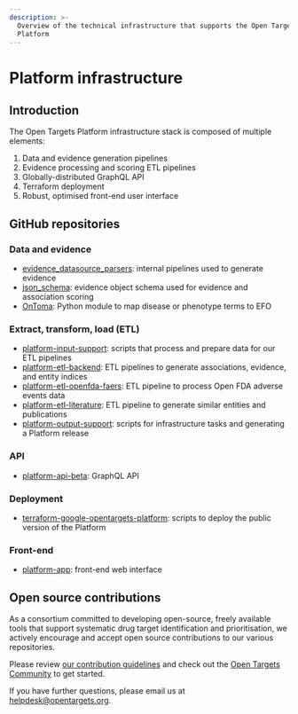 ```yaml
---
description: >-
  Overview of the technical infrastructure that supports the Open Targets
  Platform
---
```


# Platform infrastructure

## Introduction

The Open Targets Platform infrastructure stack is composed of multiple elements:

1. Data and evidence generation pipelines
2. Evidence processing and scoring ETL pipelines&#x20;
3. Globally-distributed GraphQL API
4. Terraform deployment&#x20;
5. Robust, optimised front-end user interface

## GitHub repositories&#x20;

### Data and evidence

* [evidence\_datasource\_parsers](https://github.com/opentargets/evidence\_datasource\_parsers): internal pipelines used to generate evidence&#x20;
* [json\_schema](https://github.com/opentargets/json\_schema): evidence object schema used for evidence and association scoring
* [OnToma](https://github.com/opentargets/OnToma): Python module to map disease or phenotype terms to EFO&#x20;

### Extract, transform, load (ETL)

* [platform-input-support](https://github.com/opentargets/platform-input-support): scripts that process and prepare data for our ETL pipelines&#x20;
* [platform-etl-backend](https://github.com/opentargets/platform-etl-backend): ETL pipelines to generate associations, evidence, and entity indices
* [platform-etl-openfda-faers](https://github.com/opentargets/platform-etl-openfda-faers): ETL pipeline to process Open FDA adverse events data
* [platform-etl-literature](https://github.com/opentargets/platform-etl-literature): ETL pipeline to generate similar entities and publications&#x20;
* [platform-output-support](https://github.com/opentargets/platform-output-support): scripts for infrastructure tasks and generating a Platform release&#x20;

### API

* [platform-api-beta](https://github.com/opentargets/platform-api-beta): GraphQL API

### Deployment

* [terraform-google-opentargets-platform](https://github.com/opentargets/terraform-google-opentargets-platform): scripts to deploy the public version of the Platform&#x20;

### Front-end

* [platform-app](https://github.com/opentargets/platform-app): front-end web interface

## Open source contributions

As a consortium committed to developing open-source, freely available tools that support systematic drug target identification and prioritisation, we actively encourage and accept open source contributions to our various repositories.&#x20;

Please review [our contribution guidelines](https://github.com/opentargets/platform/blob/master/Contribution%20Guidelines.md) and check out the [Open Targets Community](https://community.opentargets.org) to get started.&#x20;

If you have further questions, please email us at [helpdesk@opentargets.org](mailto:helpdesk@opentargets.org).&#x20;
